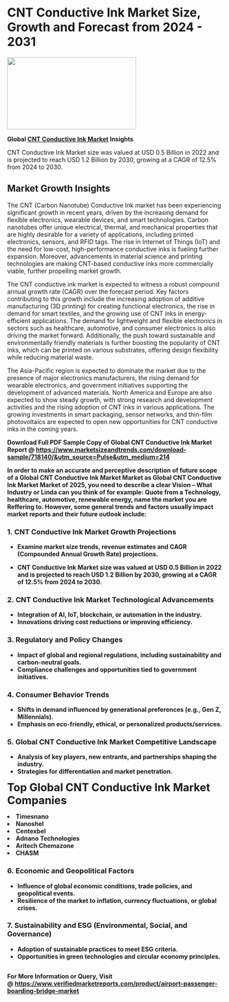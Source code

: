 <H1>CNT Conductive Ink Market Size, Growth and Forecast from 2024 - 2031</H1><img class="aligncenter size-medium wp-image-584254" src="https://thirdeyenews.in/wp-content/uploads/2024/09/Global-Market-Research-300x168.jpeg" alt="" width="300" height="168" /><p><strong>Global&nbsp;<a href="https://www.marketsizeandtrends.com/download-sample/718140/&amp;utm_source=Pulse&amp;utm_medium=214">CNT Conductive Ink Market</a> Insights</strong></p><p>CNT Conductive Ink Market size was valued at USD 0.5 Billion in 2022 and is projected to reach USD 1.2 Billion by 2030, growing at a CAGR of 12.5% from 2024 to 2030.</p><p><h2>Market Growth Insights</h2> <p>The CNT (Carbon Nanotube) Conductive Ink market has been experiencing significant growth in recent years, driven by the increasing demand for flexible electronics, wearable devices, and smart technologies. Carbon nanotubes offer unique electrical, thermal, and mechanical properties that are highly desirable for a variety of applications, including printed electronics, sensors, and RFID tags. The rise in Internet of Things (IoT) and the need for low-cost, high-performance conductive inks is fueling further expansion. Moreover, advancements in material science and printing technologies are making CNT-based conductive inks more commercially viable, further propelling market growth.</p> <p><strong></strong></p> <p>The CNT conductive ink market is expected to witness a robust compound annual growth rate (CAGR) over the forecast period. Key factors contributing to this growth include the increasing adoption of additive manufacturing (3D printing) for creating functional electronics, the rise in demand for smart textiles, and the growing use of CNT inks in energy-efficient applications. The demand for lightweight and flexible electronics in sectors such as healthcare, automotive, and consumer electronics is also driving the market forward. Additionally, the push toward sustainable and environmentally friendly materials is further boosting the popularity of CNT inks, which can be printed on various substrates, offering design flexibility while reducing material waste.</p> <p>The Asia-Pacific region is expected to dominate the market due to the presence of major electronics manufacturers, the rising demand for wearable electronics, and government initiatives supporting the development of advanced materials. North America and Europe are also expected to show steady growth, with strong research and development activities and the rising adoption of CNT inks in various applications. The growing investments in smart packaging, sensor networks, and thin-film photovoltaics are expected to open new opportunities for CNT conductive inks in the coming years.</p> <p><strong></p><p><span class=""><strong>Download Full PDF Sample Copy of Global CNT Conductive Ink Market Report</strong> @ <a href="https://www.marketsizeandtrends.com/download-sample/718140/&amp;utm_source=Pulse&amp;utm_medium=214" target="_blank">https://www.marketsizeandtrends.com/download-sample/718140/&amp;utm_source=Pulse&amp;utm_medium=214</a></span></p><p>In order to make an accurate and perceptive description of future scope of a Global&nbsp;CNT Conductive Ink Market Market as Global&nbsp;CNT Conductive Ink Market Market of 2025, you need to describe a clear Vision &ndash; What Industry or Linda can you think of for example: Quote from a Technology, healthcare, automotive, renewable energy, name the market you are Reffering to. However, some general trends and factors usually impact market reports and their future outlook include:</p><h3>1.&nbsp;<strong>CNT Conductive Ink Market Growth Projections</strong></h3><ul><li>Examine market size trends, revenue estimates and CAGR (Compounded Annual Growth Rate) projections.</li><li><p>CNT Conductive Ink Market size was valued at USD 0.5 Billion in 2022 and is projected to reach USD 1.2 Billion by 2030, growing at a CAGR of 12.5% from 2024 to 2030.</p></li></ul><h3>2.&nbsp;<strong>CNT Conductive Ink Market Technological Advancements</strong></h3><ul><li>Integration of AI, IoT, blockchain, or automation in the industry.</li><li>Innovations driving cost reductions or improving efficiency.</li></ul><h3>3.&nbsp;<strong>Regulatory and Policy Changes</strong></h3><ul><li>Impact of global and regional regulations, including sustainability and carbon-neutral goals.</li><li>Compliance challenges and opportunities tied to government initiatives.</li></ul><h3>4.&nbsp;<strong>Consumer Behavior Trends</strong></h3><ul><li>Shifts in demand influenced by generational preferences (e.g., Gen Z, Millennials).</li><li>Emphasis on eco-friendly, ethical, or personalized products/services.</li></ul><h3>5.&nbsp;<strong>Global CNT Conductive Ink Market Competitive Landscape</strong></h3><ul><li>Analysis of key players, new entrants, and partnerships shaping the industry.</li><li>Strategies for differentiation and market penetration.</li></ul><p data-pm-slice="1 1 []"><span style="color: inherit; font-family: inherit; font-size: 25px;">Top Global CNT Conductive Ink Market Companies</span></p><div class="" data-test-id=""><p><li>Timesnano</li><li> Nanoshel</li><li> Centexbel</li><li> Adnano Technologies</li><li> Aritech Chemazone</li><li> CHASM</li></p></div><h3>6.&nbsp;<strong>Economic and Geopolitical Factors</strong></h3><ul><li>Influence of global economic conditions, trade policies, and geopolitical events.</li><li>Resilience of the market to inflation, currency fluctuations, or global crises.</li></ul><h3>7.&nbsp;<strong>Sustainability and ESG (Environmental, Social, and Governance)</strong></h3><ul><li>Adoption of sustainable practices to meet ESG criteria.</li><li>Opportunities in green technologies and circular economy principles.</li></ul><h2><strong style="font-size: 14px;">For More Information or Query, Visit @&nbsp;</strong><a style="background-color: #ffffff; font-size: 14px;" href="https://www.marketsizeandtrends.com/report/cnt-conductive-ink-market/" target="_blank">https://www.verifiedmarketreports.com/product/airport-passenger-boarding-bridge-market</a></h2>
